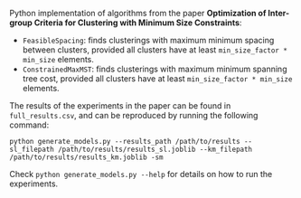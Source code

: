 Python implementation of algorithms from the paper **Optimization of Inter-group Criteria for Clustering with
Minimum Size Constraints**:

* `FeasibleSpacing`: finds clusterings with maximum minimum spacing between clusters, provided all clusters have at least `min_size_factor * min_size` elements.
* `ConstrainedMaxMST`: finds clusterings with maximum minimum spanning tree cost, provided all clusters have at least `min_size_factor * min_size` elements.

The results of the experiments in the paper can be found in `full_results.csv`, and can be reproduced by running the following command:

```
python generate_models.py --results_path /path/to/results --sl_filepath /path/to/results/results_sl.joblib --km_filepath /path/to/results/results_km.joblib -sm
````

Check `python generate_models.py --help` for details on how to run the experiments.